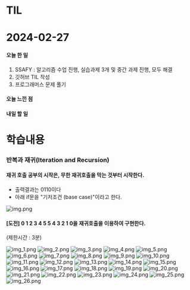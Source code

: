 # TIL
# 2024-02-27

#### 오늘 한 일
1. SSAFY : 알고리즘 수업 진행, 실습과제 3개 및 중간 과제 진행, 모두 해결
2. 깃허브 TIL 작성
3. 프로그래머스 문제 풀기

#### 오늘 느낀 점


#### 내일 할 일

# 학습내용
### 반복과 재귀(Iteration and Recursion)
#### 재귀 호출 공부의 시작은, 무한 재귀호출을 막는 것부터 시작한다.
- 출력결과는 0110이다
- 아래 if문을 "기저조건 (base case)"이라고 한다.

![img.png](img.png)

#### [도전] 0 1 2 3 4 5 5 4 3 2 1 0을 재귀호출을 이용하여 구현한다.
(제한시간 : 3분)

![img_1.png](img_1.png)
![img_2.png](img_2.png)
![img_3.png](img_3.png)
![img_4.png](img_4.png)
![img_5.png](img_5.png)
![img_6.png](img_6.png)
![img_7.png](img_7.png)
![img_8.png](img_8.png)
![img_9.png](img_9.png)
![img_10.png](img_10.png)
![img_11.png](img_11.png)
![img_12.png](img_12.png)
![img_13.png](img_13.png)
![img_14.png](img_14.png)
![img_15.png](img_15.png)
![img_16.png](img_16.png)
![img_17.png](img_17.png)
![img_18.png](img_18.png)
![img_19.png](img_19.png)
![img_20.png](img_20.png)
![img_21.png](img_21.png)
![img_22.png](img_22.png)
![img_23.png](img_23.png)
![img_24.png](img_24.png)
![img_25.png](img_25.png)
![img_26.png](img_26.png)
